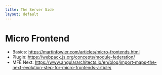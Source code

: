 ```yaml
---
title: The Server Side
layout: default
---
```


# Micro Frontend
* Basics: https://martinfowler.com/articles/micro-frontends.html
* Plugin: https://webpack.js.org/concepts/module-federation/
* MFE Next: https://www.angulararchitects.io/en/blog/import-maps-the-next-evolution-step-for-micro-frontends-article/
